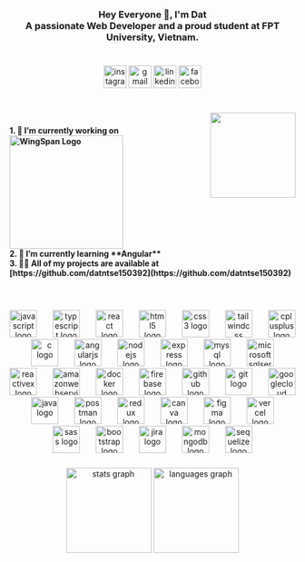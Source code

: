 <h3 align="center">Hey Everyone 👋, I'm Dat<br>A passionate Web Developer and a proud student at FPT University, Vietnam.</h3>

###
</br>

<div align="center">
  <img src="https://img.shields.io/static/v1?message=Instagram&logo=instagram&label=&color=E4405F&logoColor=white&labelColor=&style=for-the-badge" height="40" alt="instagram logo"  />
  <img src="https://img.shields.io/static/v1?message=Gmail&logo=gmail&label=&color=D14836&logoColor=white&labelColor=&style=for-the-badge" height="40" alt="gmail logo"  />
  <img src="https://img.shields.io/static/v1?message=LinkedIn&logo=linkedin&label=&color=0077B5&logoColor=white&labelColor=&style=for-the-badge" height="40" alt="linkedin logo"  />
  <img src="https://img.shields.io/static/v1?message=Facebook&logo=facebook&label=&color=1877F2&logoColor=white&labelColor=&style=for-the-badge" height="40" alt="facebook logo"  />
</div>

###
</br>

<img align="right" height="150" src="https://camo.githubusercontent.com/ebe28be6d08a2d0324260b6a22493f7540711ac2236100c51acf11b94c9107fc/68747470733a2f2f6d65646961342e67697068792e636f6d2f6d656469612f3249756455486449303735484c3032506b6b2f67697068792e6769663f6369643d6563663035653437616a71743862686a676666306a6764386938683679656e7970747379773268706a373276326d39702665703d76315f676966735f736561726368267269643d67697068792e6769662663743d67"  />

###

<h4 align="left">
  1. 🔭 I’m currently working on <img alt="WingSpan Logo" width="200" src="https://firebasestorage.googleapis.com/v0/b/ongbutdicode.appspot.com/o/Logo%2Fn%C6%A1i%20t%E1%BA%A7m%20nh%C3%ACn%20kh%C3%B4ng%20c%C3%B3%20gi%E1%BB%9Bi%20h%E1%BA%A1n.svg?alt=media&token=c1dbc7d9-ba6b-4e9c-8145-b09ef2c0eb29">
  </br>
  2. 🌱 I’m currently learning **Angular** 
  </br>
  3. 👨‍💻 All of my projects are available at [https://github.com/datntse150392](https://github.com/datntse150392)
  </br>
</h4>

###
</br>

<br clear="both">

<div align="center">
  <img src="https://skillicons.dev/icons?i=js" height="48" alt="javascript logo"  />
  <img width="20" />
  <img src="https://skillicons.dev/icons?i=ts" height="48" alt="typescript logo"  />
  <img width="20" />
  <img src="https://skillicons.dev/icons?i=react" height="48" alt="react logo"  />
  <img width="20" />
  <img src="https://skillicons.dev/icons?i=html" height="48" alt="html5 logo"  />
  <img width="20" />
  <img src="https://skillicons.dev/icons?i=css" height="48" alt="css3 logo"  />
  <img width="20" />
  <img src="https://skillicons.dev/icons?i=tailwind" height="48" alt="tailwindcss logo"  />
  <img width="20" />
  <img src="https://skillicons.dev/icons?i=cpp" height="48" alt="cplusplus logo"  />
  <img width="20" />
  <img src="https://skillicons.dev/icons?i=c" height="48" alt="c logo"  />
  <img width="20" />
  <img src="https://skillicons.dev/icons?i=angular" height="48" alt="angularjs logo"  />
  <img width="20" />
  <img src="https://skillicons.dev/icons?i=nodejs" height="48" alt="nodejs logo"  />
  <img width="20" />
  <img src="https://skillicons.dev/icons?i=express" height="48" alt="express logo"  />
  <img width="20" />
  <img src="https://skillicons.dev/icons?i=mysql" height="48" alt="mysql logo"  />
  <img width="20" />
  <img src="https://cdn.simpleicons.org/microsoftsqlserver/CC2927" height="48" alt="microsoftsqlserver logo"  />
  <img width="20" />
  <img src="https://skillicons.dev/icons?i=reactivex" height="48" alt="reactivex logo"  />
  <img width="20" />
  <img src="https://skillicons.dev/icons?i=aws" height="48" alt="amazonwebservices logo"  />
  <img width="20" />
  <img src="https://skillicons.dev/icons?i=docker" height="48" alt="docker logo"  />
  <img width="20" />
  <img src="https://skillicons.dev/icons?i=firebase" height="48" alt="firebase logo"  />
  <img width="20" />
  <img src="https://skillicons.dev/icons?i=github" height="48" alt="github logo"  />
  <img width="20" />
  <img src="https://skillicons.dev/icons?i=git" height="48" alt="git logo"  />
  <img width="20" />
  <img src="https://skillicons.dev/icons?i=gcp" height="48" alt="googlecloud logo"  />
  <img width="20" />
  <img src="https://skillicons.dev/icons?i=java" height="48" alt="java logo"  />
  <img width="20" />
  <img src="https://skillicons.dev/icons?i=postman" height="48" alt="postman logo"  />
  <img width="20" />
  <img src="https://skillicons.dev/icons?i=redux" height="48" alt="redux logo"  />
  <img width="20" />
  <img src="https://cdn.simpleicons.org/canva/00C4CC" height="48" alt="canva logo"  />
  <img width="20" />
  <img src="https://skillicons.dev/icons?i=figma" height="48" alt="figma logo"  />
  <img width="20" />
  <img src="https://skillicons.dev/icons?i=vercel" height="48" alt="vercel logo"  />
  <img width="20" />
  <img src="https://cdn.jsdelivr.net/gh/devicons/devicon/icons/sass/sass-original.svg" height="48" alt="sass logo"  />
  <img width="20" />
  <img src="https://cdn.jsdelivr.net/gh/devicons/devicon/icons/bootstrap/bootstrap-original.svg" height="48" alt="bootstrap logo"  />
  <img width="20" />
  <img src="https://cdn.jsdelivr.net/gh/devicons/devicon/icons/jira/jira-original.svg" height="48" alt="jira logo"  />
  <img width="20" />
  <img src="https://cdn.jsdelivr.net/gh/devicons/devicon/icons/mongodb/mongodb-original.svg" height="48" alt="mongodb logo"  />
  <img width="20" />
  <img src="https://cdn.jsdelivr.net/gh/devicons/devicon/icons/sequelize/sequelize-original.svg" height="48" alt="sequelize logo"  />
</div>

###

<div align="center">
  <img src="https://github-readme-stats.vercel.app/api?username=datntse150392&hide_title=false&hide_rank=false&show_icons=true&include_all_commits=true&count_private=true&disable_animations=false&theme=dracula&locale=en&hide_border=false" height="150" alt="stats graph"  />
  <img src="https://github-readme-stats.vercel.app/api/top-langs?username=datntse150392&locale=en&hide_title=false&layout=compact&card_width=320&langs_count=5&theme=dracula&hide_border=false" height="150" alt="languages graph"  />
</div>

###

